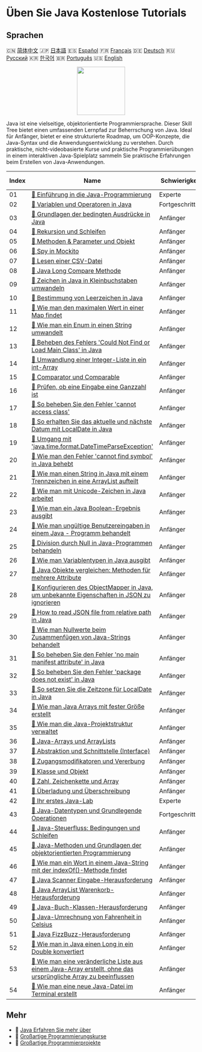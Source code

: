 # Üben Sie Java Kostenlose Tutorials

## Sprachen

🇨🇳 [简体中文](README_zh.md) 🇯🇵 [日本語](README_ja.md) 🇪🇸 [Español](README_es.md) 🇫🇷 [Français](README_fr.md) 🇩🇪 [Deutsch](README_de.md) 🇷🇺 [Русский](README_ru.md) 🇰🇷 [한국어](README_ko.md) 🇧🇷 [Português](README_pt.md) 🇺🇸 [English](README.md) 

<div align="center">
<img width="128px" src="https://file.labex.io/path/vBtgM8cNsQFn.png">
</div>

Java ist eine vielseitige, objektorientierte Programmiersprache. Dieser Skill Tree bietet einen umfassenden Lernpfad zur Beherrschung von Java. Ideal für Anfänger, bietet er eine strukturierte Roadmap, um OOP-Konzepte, die Java-Syntax und die Anwendungsentwicklung zu verstehen. Durch praktische, nicht-videobasierte Kurse und praktische Programmierübungen in einem interaktiven Java-Spielplatz sammeln Sie praktische Erfahrungen beim Erstellen von Java-Anwendungen.

|   Index | Name                                                                                                                                                                                                                                             | Schwierigkeit   | Tutorial-Link                                                                                                                            |
|---------|--------------------------------------------------------------------------------------------------------------------------------------------------------------------------------------------------------------------------------------------------|-----------------|------------------------------------------------------------------------------------------------------------------------------------------|
|      01 | [📖 Einführung in die Java-Programmierung](https://labex.io/de/tutorials/java-introduction-to-java-programming-178546)                                                                                                                           | Experte         | [🔗 View](https://labex.io/de/tutorials/java-introduction-to-java-programming-178546)                                                    |
|      02 | [📖 Variablen und Operatoren in Java](https://labex.io/de/tutorials/java-variables-and-operators-in-java-178553)                                                                                                                                 | Fortgeschritten | [🔗 View](https://labex.io/de/tutorials/java-variables-and-operators-in-java-178553)                                                     |
|      03 | [📖 Grundlagen der bedingten Ausdrücke in Java](https://labex.io/de/tutorials/java-java-conditional-expressions-fundamentals-178545)                                                                                                             | Anfänger        | [🔗 View](https://labex.io/de/tutorials/java-java-conditional-expressions-fundamentals-178545)                                           |
|      04 | [📖 Rekursion und Schleifen](https://labex.io/de/tutorials/java-recursion-and-loops-178552)                                                                                                                                                      | Anfänger        | [🔗 View](https://labex.io/de/tutorials/java-recursion-and-loops-178552)                                                                 |
|      05 | [📖 Methoden & Parameter und Objekt](https://labex.io/de/tutorials/java-methods-parameters-and-object-178547)                                                                                                                                    | Anfänger        | [🔗 View](https://labex.io/de/tutorials/java-methods-parameters-and-object-178547)                                                       |
|      06 | [📖 Spy in Mockito](https://labex.io/de/tutorials/java-spy-in-mockito-117989)                                                                                                                                                                    | Anfänger        | [🔗 View](https://labex.io/de/tutorials/java-spy-in-mockito-117989)                                                                      |
|      07 | [📖 Lesen einer CSV-Datei](https://labex.io/de/tutorials/java-reading-a-csv-file-117982)                                                                                                                                                         | Anfänger        | [🔗 View](https://labex.io/de/tutorials/java-reading-a-csv-file-117982)                                                                  |
|      08 | [📖 Java Long Compare Methode](https://labex.io/de/tutorials/java-java-long-compare-method-117868)                                                                                                                                               | Anfänger        | [🔗 View](https://labex.io/de/tutorials/java-java-long-compare-method-117868)                                                            |
|      09 | [📖 Zeichen in Java in Kleinbuchstaben umwandeln](https://labex.io/de/tutorials/java-convert-character-to-lowercase-in-java-117580)                                                                                                              | Anfänger        | [🔗 View](https://labex.io/de/tutorials/java-convert-character-to-lowercase-in-java-117580)                                              |
|      10 | [📖 Bestimmung von Leerzeichen in Java](https://labex.io/de/tutorials/java-determining-space-characters-in-java-117547)                                                                                                                          | Anfänger        | [🔗 View](https://labex.io/de/tutorials/java-determining-space-characters-in-java-117547)                                                |
|      11 | [📖 Wie man den maximalen Wert in einer Map findet](https://labex.io/de/tutorials/java-how-to-find-maximum-value-map-117436)                                                                                                                     | Anfänger        | [🔗 View](https://labex.io/de/tutorials/java-how-to-find-maximum-value-map-117436)                                                       |
|      12 | [📖 Wie man ein Enum in einen String umwandelt](https://labex.io/de/tutorials/java-how-to-convert-enum-to-string-117421)                                                                                                                         | Anfänger        | [🔗 View](https://labex.io/de/tutorials/java-how-to-convert-enum-to-string-117421)                                                       |
|      13 | [📖 Beheben des Fehlers 'Could Not Find or Load Main Class' in Java](https://labex.io/de/tutorials/java-resolving-could-not-find-or-load-main-class-error-in-java-117401)                                                                        | Anfänger        | [🔗 View](https://labex.io/de/tutorials/java-resolving-could-not-find-or-load-main-class-error-in-java-117401)                           |
|      14 | [📖 Umwandlung einer Integer-Liste in ein int-Array](https://labex.io/de/tutorials/java-convert-integer-list-to-int-array-117397)                                                                                                                | Anfänger        | [🔗 View](https://labex.io/de/tutorials/java-convert-integer-list-to-int-array-117397)                                                   |
|      15 | [📖 Comparator und Comparable](https://labex.io/de/tutorials/java-comparator-and-comparable-117394)                                                                                                                                              | Anfänger        | [🔗 View](https://labex.io/de/tutorials/java-comparator-and-comparable-117394)                                                           |
|      16 | [📖 Prüfen, ob eine Eingabe eine Ganzzahl ist](https://labex.io/de/tutorials/java-check-if-input-is-integer-117391)                                                                                                                              | Anfänger        | [🔗 View](https://labex.io/de/tutorials/java-check-if-input-is-integer-117391)                                                           |
|      17 | [📖 So beheben Sie den Fehler 'cannot access class'](https://labex.io/de/tutorials/java-how-to-resolve-cannot-access-class-error-417323)                                                                                                         | Anfänger        | [🔗 View](https://labex.io/de/tutorials/java-how-to-resolve-cannot-access-class-error-417323)                                            |
|      18 | [📖 So erhalten Sie das aktuelle und nächste Datum mit LocalDate in Java](https://labex.io/de/tutorials/java-how-to-get-the-current-date-and-next-date-using-localdate-in-java-414036)                                                           | Anfänger        | [🔗 View](https://labex.io/de/tutorials/java-how-to-get-the-current-date-and-next-date-using-localdate-in-java-414036)                   |
|      19 | [📖 Umgang mit 'java.time.format.DateTimeParseException'](https://labex.io/de/tutorials/java-how-to-handle-java-time-format-datetimeparseexception-417320)                                                                                       | Anfänger        | [🔗 View](https://labex.io/de/tutorials/java-how-to-handle-java-time-format-datetimeparseexception-417320)                               |
|      20 | [📖 Wie man den Fehler 'cannot find symbol' in Java behebt](https://labex.io/de/tutorials/java-how-to-resolve-cannot-find-symbol-error-in-java-415709)                                                                                           | Anfänger        | [🔗 View](https://labex.io/de/tutorials/java-how-to-resolve-cannot-find-symbol-error-in-java-415709)                                     |
|      21 | [📖 Wie man einen String in Java mit einem Trennzeichen in eine ArrayList aufteilt](https://labex.io/de/tutorials/java-how-to-split-a-string-into-an-arraylist-using-a-delimiter-in-java-415655)                                                 | Anfänger        | [🔗 View](https://labex.io/de/tutorials/java-how-to-split-a-string-into-an-arraylist-using-a-delimiter-in-java-415655)                   |
|      22 | [📖 Wie man mit Unicode-Zeichen in Java arbeitet](https://labex.io/de/tutorials/java-how-to-work-with-unicode-characters-in-java-414959)                                                                                                         | Anfänger        | [🔗 View](https://labex.io/de/tutorials/java-how-to-work-with-unicode-characters-in-java-414959)                                         |
|      23 | [📖 Wie man ein Java Boolean-Ergebnis ausgibt](https://labex.io/de/tutorials/java-how-to-print-a-java-boolean-result-414108)                                                                                                                     | Anfänger        | [🔗 View](https://labex.io/de/tutorials/java-how-to-print-a-java-boolean-result-414108)                                                  |
|      24 | [📖 Wie man ungültige Benutzereingaben in einem Java - Programm behandelt](https://labex.io/de/tutorials/java-how-to-handle-invalid-user-input-in-a-java-program-414054)                                                                         | Anfänger        | [🔗 View](https://labex.io/de/tutorials/java-how-to-handle-invalid-user-input-in-a-java-program-414054)                                  |
|      25 | [📖 Division durch Null in Java-Programmen behandeln](https://labex.io/de/tutorials/java-how-to-handle-division-by-zero-in-java-programs-414047)                                                                                                 | Anfänger        | [🔗 View](https://labex.io/de/tutorials/java-how-to-handle-division-by-zero-in-java-programs-414047)                                     |
|      26 | [📖 Wie man Variablentypen in Java ausgibt](https://labex.io/de/tutorials/java-how-to-print-variable-type-in-java-421459)                                                                                                                        | Anfänger        | [🔗 View](https://labex.io/de/tutorials/java-how-to-print-variable-type-in-java-421459)                                                  |
|      27 | [📖 Java Objekte vergleichen: Methoden für mehrere Attribute](https://labex.io/de/tutorials/java-how-to-compare-java-objects-based-on-multiple-attributes-417392)                                                                                | Anfänger        | [🔗 View](https://labex.io/de/tutorials/java-how-to-compare-java-objects-based-on-multiple-attributes-417392)                            |
|      28 | [📖 Konfigurieren des ObjectMapper in Java, um unbekannte Eigenschaften in JSON zu ignorieren](https://labex.io/de/tutorials/java-how-to-configure-objectmapper-to-ignore-unknown-properties-in-json-in-java-417583)                             | Anfänger        | [🔗 View](https://labex.io/de/tutorials/java-how-to-configure-objectmapper-to-ignore-unknown-properties-in-json-in-java-417583)          |
|      29 | [📖 How to read JSON file from relative path in Java](https://labex.io/de/tutorials/java-how-to-read-json-file-from-relative-path-in-java-417587)                                                                                                | Anfänger        | [🔗 View](https://labex.io/de/tutorials/java-how-to-read-json-file-from-relative-path-in-java-417587)                                    |
|      30 | [📖 Wie man Nullwerte beim Zusammenfügen von Java-Strings behandelt](https://labex.io/de/tutorials/java-how-to-handle-null-values-when-joining-java-strings-417590)                                                                              | Anfänger        | [🔗 View](https://labex.io/de/tutorials/java-how-to-handle-null-values-when-joining-java-strings-417590)                                 |
|      31 | [📖 So beheben Sie den Fehler 'no main manifest attribute' in Java](https://labex.io/de/tutorials/java-how-to-fix-no-main-manifest-attribute-error-in-java-417707)                                                                               | Anfänger        | [🔗 View](https://labex.io/de/tutorials/java-how-to-fix-no-main-manifest-attribute-error-in-java-417707)                                 |
|      32 | [📖 So beheben Sie den Fehler 'package does not exist' in Java](https://labex.io/de/tutorials/java-how-to-fix-package-does-not-exist-error-in-java-417708)                                                                                       | Anfänger        | [🔗 View](https://labex.io/de/tutorials/java-how-to-fix-package-does-not-exist-error-in-java-417708)                                     |
|      33 | [📖 So setzen Sie die Zeitzone für LocalDate in Java](https://labex.io/de/tutorials/java-how-to-set-time-zone-for-localdate-in-java-417752)                                                                                                      | Anfänger        | [🔗 View](https://labex.io/de/tutorials/java-how-to-set-time-zone-for-localdate-in-java-417752)                                          |
|      34 | [📖 Wie man Java Arrays mit fester Größe erstellt](https://labex.io/de/tutorials/java-how-to-create-java-arrays-with-fixed-size-418028)                                                                                                          | Anfänger        | [🔗 View](https://labex.io/de/tutorials/java-how-to-create-java-arrays-with-fixed-size-418028)                                           |
|      35 | [📖 Wie man die Java-Projektstruktur verwaltet](https://labex.io/de/tutorials/java-how-to-manage-java-project-structure-419476)                                                                                                                  | Anfänger        | [🔗 View](https://labex.io/de/tutorials/java-how-to-manage-java-project-structure-419476)                                                |
|      36 | [📖 Java-Arrays und ArrayLists](https://labex.io/de/tutorials/java-java-arrays-and-arraylists-413820)                                                                                                                                            | Anfänger        | [🔗 View](https://labex.io/de/tutorials/java-java-arrays-and-arraylists-413820)                                                          |
|      37 | [📖 Abstraktion und Schnittstelle (Interface)](https://labex.io/de/tutorials/java-abstraction-and-interface-178542)                                                                                                                              | Anfänger        | [🔗 View](https://labex.io/de/tutorials/java-abstraction-and-interface-178542)                                                           |
|      38 | [📖 Zugangsmodiﬁkatoren und Vererbung](https://labex.io/de/tutorials/java-access-modifiers-and-inheritance-178543)                                                                                                                               | Anfänger        | [🔗 View](https://labex.io/de/tutorials/java-access-modifiers-and-inheritance-178543)                                                    |
|      39 | [📖 Klasse und Objekt](https://labex.io/de/tutorials/java-class-and-object-178544)                                                                                                                                                               | Anfänger        | [🔗 View](https://labex.io/de/tutorials/java-class-and-object-178544)                                                                    |
|      40 | [📖 Zahl, Zeichenkette und Array](https://labex.io/de/tutorials/java-number-string-and-array-178548)                                                                                                                                             | Anfänger        | [🔗 View](https://labex.io/de/tutorials/java-number-string-and-array-178548)                                                             |
|      41 | [📖 Überladung und Überschreibung](https://labex.io/de/tutorials/java-overloading-and-overriding-178549)                                                                                                                                         | Anfänger        | [🔗 View](https://labex.io/de/tutorials/java-overloading-and-overriding-178549)                                                          |
|      42 | [📖 Ihr erstes Java-Lab](https://labex.io/de/tutorials/java-your-first-java-lab-411751)                                                                                                                                                          | Experte         | [🔗 View](https://labex.io/de/tutorials/java-your-first-java-lab-411751)                                                                 |
|      43 | [📖 Java-Datentypen und Grundlegende Operationen](https://labex.io/de/tutorials/java-java-data-types-and-basic-operations-413744)                                                                                                                | Fortgeschritten | [🔗 View](https://labex.io/de/tutorials/java-java-data-types-and-basic-operations-413744)                                                |
|      44 | [📖 Java-Steuerfluss: Bedingungen und Schleifen](https://labex.io/de/tutorials/java-java-control-flow-conditionals-and-loops-413751)                                                                                                             | Anfänger        | [🔗 View](https://labex.io/de/tutorials/java-java-control-flow-conditionals-and-loops-413751)                                            |
|      45 | [📖 Java-Methoden und Grundlagen der objektorientierten Programmierung](https://labex.io/de/tutorials/java-java-methods-and-basic-object-oriented-programming-413809)                                                                            | Anfänger        | [🔗 View](https://labex.io/de/tutorials/java-java-methods-and-basic-object-oriented-programming-413809)                                  |
|      46 | [📖 Wie man ein Wort in einem Java-String mit der indexOf()-Methode findet](https://labex.io/de/tutorials/java-how-to-find-a-word-in-a-java-string-using-the-indexof-method-414025)                                                              | Anfänger        | [🔗 View](https://labex.io/de/tutorials/java-how-to-find-a-word-in-a-java-string-using-the-indexof-method-414025)                        |
|      47 | [📖 Java Scanner Eingabe-Herausforderung](https://labex.io/de/tutorials/java-java-scanner-input-challenge-413835)                                                                                                                                | Anfänger        | [🔗 View](https://labex.io/de/tutorials/java-java-scanner-input-challenge-413835)                                                        |
|      48 | [📖 Java ArrayList Warenkorb-Herausforderung](https://labex.io/de/tutorials/java-java-arraylist-shopping-cart-challenge-413849)                                                                                                                  | Anfänger        | [🔗 View](https://labex.io/de/tutorials/java-java-arraylist-shopping-cart-challenge-413849)                                              |
|      49 | [📖 Java-Buch-Klassen-Herausforderung](https://labex.io/de/tutorials/java-java-book-class-challenge-413850)                                                                                                                                      | Anfänger        | [🔗 View](https://labex.io/de/tutorials/java-java-book-class-challenge-413850)                                                           |
|      50 | [📖 Java-Umrechnung von Fahrenheit in Celsius](https://labex.io/de/tutorials/java-java-fahrenheit-to-celsius-conversion-413851)                                                                                                                  | Anfänger        | [🔗 View](https://labex.io/de/tutorials/java-java-fahrenheit-to-celsius-conversion-413851)                                               |
|      51 | [📖 Java FizzBuzz-Herausforderung](https://labex.io/de/tutorials/java-java-fizzbuzz-challenge-413852)                                                                                                                                            | Anfänger        | [🔗 View](https://labex.io/de/tutorials/java-java-fizzbuzz-challenge-413852)                                                             |
|      52 | [📖 Wie man in Java einen Long in ein Double konvertiert](https://labex.io/de/tutorials/java-how-to-convert-a-long-to-a-double-in-java-413969)                                                                                                   | Anfänger        | [🔗 View](https://labex.io/de/tutorials/java-how-to-convert-a-long-to-a-double-in-java-413969)                                           |
|      53 | [📖 Wie man eine veränderliche Liste aus einem Java-Array erstellt, ohne das ursprüngliche Array zu beeinflussen](https://labex.io/de/tutorials/java-how-to-create-a-mutable-list-from-a-java-array-without-affecting-the-original-array-413983) | Anfänger        | [🔗 View](https://labex.io/de/tutorials/java-how-to-create-a-mutable-list-from-a-java-array-without-affecting-the-original-array-413983) |
|      54 | [📖 Wie man eine neue Java-Datei im Terminal erstellt](https://labex.io/de/tutorials/java-how-to-create-a-new-java-file-in-the-terminal-413984)                                                                                                  | Anfänger        | [🔗 View](https://labex.io/de/tutorials/java-how-to-create-a-new-java-file-in-the-terminal-413984)                                       |

## Mehr

- 🔗 [Java Erfahren Sie mehr über](https://labex.io/de/skilltrees/java)
- 🔗 [Großartige Programmierungskurse](https://github.com/labex-labs/awesome-programming-courses)
- 🔗 [Großartige Programmierprojekte](https://github.com/labex-labs/awesome-programming-projects)

